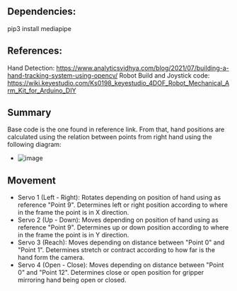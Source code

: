 ## Dependencies:
pip3 install mediapipe

## References:
Hand Detection: https://www.analyticsvidhya.com/blog/2021/07/building-a-hand-tracking-system-using-opencv/
Robot Build and Joystick code: https://wiki.keyestudio.com/Ks0198_keyestudio_4DOF_Robot_Mechanical_Arm_Kit_for_Arduino_DIY

## Summary
Base code is the one found in reference link. From that, hand positions are calculated using the relation between points from right hand using the following diagram:
* ![image](https://user-images.githubusercontent.com/49768807/136865461-2755365b-af49-41dc-b3eb-3dba6ff1eb7e.png)

## Movement
* Servo 1 (Left - Right): Rotates depending on position of hand using as reference "Point 9". Determines left or right position according to where in the frame the point is in X direction.
* Servo 2 (Up - Down): Moves depending on position of hand using as reference "Point 9". Determines up or down position according to where in the frame the point is in Y direction.
* Servo 3 (Reach): Moves depending on distance between "Point 0" and "Point 1". Determines stretch or contract according to how far is the hand form the camera.
* Servo 4 (Open - Close): Moves depending on distance between "Point 0" and "Point 12". Determines close or open position for gripper mirroring hand being open or closed.
